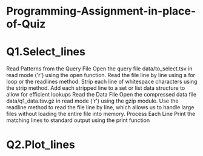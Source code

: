 # Programming-Assignment-in-place-of-Quiz
# Q1.Select_lines  
   Read Patterns from the Query File Open the query file data/to_select.tsv in read mode ('r') using the open function.
   Read the file line by line using a for loop or the readlines method.
   Strip each line of whitespace characters using the strip method.
   Add each stripped line to a set or list data structure to allow for efficient lookups Read the Data File Open the compressed data file data/q1_data.tsv.gz in read mode ('r') using the 
   gzip module.
   Use the readline method to read the file line by line, which allows us to handle large files without loading the entire file into memory. Process Each Line Print the matching lines to 
   standard output using the print function
# Q2.Plot_lines 
   
